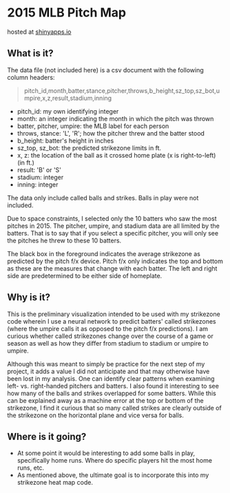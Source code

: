 2015 MLB Pitch Map
==================

hosted at [shinyapps.io](https://sehl.shinyapps.io/displayPitches/)

What is it?
-----------
The data file (not included here) is a csv document with the following column
headers:
> pitch_id,month,batter,stance,pitcher,throws,b_height,sz_top,sz_bot,umpire,x,z,result,stadium,inning

- pitch_id: my own identifying integer
- month: an integer indicating the month in which the pitch was thrown
- batter, pitcher, umpire: the MLB label for each person
- throws, stance: 'L', 'R'; how the pitcher threw and the batter stood
- b_height: batter's height in inches
- sz_top, sz_bot: the predicted strikezone limits in ft.
- x, z: the location of the ball as it crossed home plate (x is right-to-left)
	(in ft.)
- result: 'B' or 'S'
- stadium: integer
- inning: integer

The data only include called balls and strikes. Balls in play were not included.

Due to space constraints, I selected only the 10 batters who saw the most
pitches in 2015. The pitcher, umpire, and stadium data are all limited by the
batters. That is to say that if you select a specific pitcher, you will only see
the pitches he threw to these 10 batters.

The black box in the foreground indicates the average strikezone as predicted by
the pitch f/x device. Pitch f/x only indicates the top and bottom as these are
the measures that change with each batter. The left and right side are
predetermined to be either side of homeplate.

Why is it?
----------
This is the preliminary visualization intended to be used with my strikezone
code wherein I use a neural network to predict batters' called strikezones
(where the umpire calls it as opposed to the pitch f/x predictions).
I am curious whether called strikezones change over the course of a game or
season as well as how they differ from stadium to stadium or umpire to umpire.

Although this was meant to simply be practice for the next step of my project,
it adds a value I did not anticipate and that may otherwise have been lost in my
analysis. One can identify clear patterns when examining left- vs. right-handed
pitchers and batters. I also found it interesting to see how many of the balls
and strikes overlapped for some batters. While this can be explained away as a
machine error at the top or bottom of the strikezone, I find it curious that so
many called strikes are clearly outside of the strikezone on the horizontal
plane and vice versa for balls.

Where is it going?
------------------
- At some point it would be interesting to add some balls in play, specifically
	home runs. Where do specific players hit the most home runs, etc.
- As mentioned above, the ultimate goal is to incorporate this into my
	strikezone heat map code.
